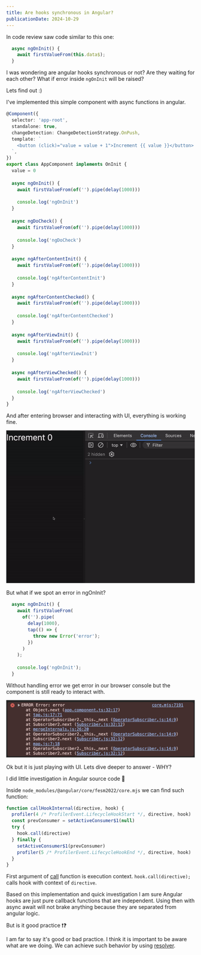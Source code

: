 ```yaml
---
title: Are hooks synchronous in Angular?
publicationDate: 2024-10-29
---
```


In code review saw code similar to this one:

```ts
  async ngOnInit() {
    await firstValueFrom(this.data$);
  }
```

I was wondering are angular hooks synchronous or not? Are they waiting for each other? What if error inside `ngOnInit` will be raised?

Lets find out :)

I've implemented this simple component with async functions in angular.

```ts
@Component({
  selector: 'app-root',
  standalone: true,
  changeDetection: ChangeDetectionStrategy.OnPush,
  template: `
    <button (click)="value = value + 1">Increment {{ value }}</button>
  `,
})
export class AppComponent implements OnInit {
  value = 0

  async ngOnInit() {
    await firstValueFrom(of('').pipe(delay(1000)))

    console.log('ngOnInit')
  }

  async ngDoCheck() {
    await firstValueFrom(of('').pipe(delay(1000)))

    console.log('ngDoCheck')
  }

  async ngAfterContentInit() {
    await firstValueFrom(of('').pipe(delay(1000)))

    console.log('ngAfterContentInit')
  }

  async ngAfterContentChecked() {
    await firstValueFrom(of('').pipe(delay(1000)))

    console.log('ngAfterContentChecked')
  }

  async ngAfterViewInit() {
    await firstValueFrom(of('').pipe(delay(1000)))

    console.log('ngAfterViewInit')
  }

  async ngAfterViewChecked() {
    await firstValueFrom(of('').pipe(delay(1000)))

    console.log('ngAfterViewChecked')
  }
}
```

And after entering browser and interacting with UI, everything is working fine.

![Image](../../resources/images/sync-hooks.gif)

But what if we spot an error in ngOnInit?

```ts
  async ngOnInit() {
    await firstValueFrom(
      of('').pipe(
        delay(1000),
        tap(() => {
          throw new Error('error');
        })
      )
    );

    console.log('ngOnInit');
  }
```

Without handling error we get error in our browser console but the component is still ready to interact with.

![Image](../../resources/images/sync-hooks-error.png)

Ok but it is just playing with UI. Lets dive deeper to answer - WHY?

I did little investigation in Angular source code 👀

Inside `node_modules/@angular/core/fesm2022/core.mjs` we can find such function:

```js
function callHookInternal(directive, hook) {
  profiler(4 /* ProfilerEvent.LifecycleHookStart */, directive, hook)
  const prevConsumer = setActiveConsumer$1(null)
  try {
    hook.call(directive)
  } finally {
    setActiveConsumer$1(prevConsumer)
    profiler(5 /* ProfilerEvent.LifecycleHookEnd */, directive, hook)
  }
}
```

First argument of [call](https://developer.mozilla.org/en-US/docs/Web/JavaScript/Reference/Global_Objects/Function/call) function is execution context. `hook.call(directive);` calls hook with context of `directive`.

Based on this implementation and quick investigation I am sure Angular hooks are just pure callback functions that are independent. Using then with async await will not brake anything because they are separated from angular logic.

But is it good practice ❗️❓

I am far to say it's good or bad practice. I think it is important to be aware what are we doing. We can achieve such behavior by using [resolver](https://angular.dev/api/router/ResolveFn).
